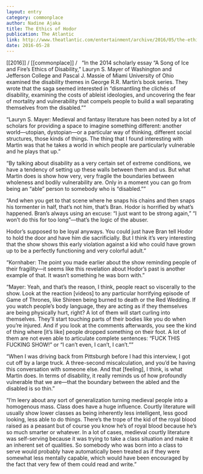 ```yaml
---
layout: entry
category: commonplace
author: Nadine Ajaka
title: The Ethics of Hodor
publication: The Atlantic
link: http://www.theatlantic.com/entertainment/archive/2016/05/the-ethics-of-hodor/484643/
date: 2016-05-28
---
```


[[2016]] / [[commonplace]] / 
 
“In the 2014 scholarly essay “A Song of Ice and Fire’s Ethics of Disability,” Lauryn S. Mayer of Washington and Jefferson College and Pascal J. Massie of Miami University of Ohio examined the disability themes in George R.R. Martin’s book series. They wrote that the saga seemed interested in “dismantling the clichés of disability, examining the costs of ableist ideologies, and uncovering the fear of mortality and vulnerability that compels people to build a wall separating themselves from the disabled.””

“Lauryn S. Mayer: Medieval and fantasy literature has been noted by a lot of scholars for providing a space to imagine something different: another world—utopian, dystopian—or a particular way of thinking, different social structures, those kinds of things. The thing that I found interesting with Martin was that he takes a world in which people are particularly vulnerable and he plays that up.”

“By talking about disability as a very certain set of extreme conditions, we have a tendency of setting up these walls between them and us. But what Martin does is show how very, very fragile the boundaries between wholeness and bodily vulnerability are. Only in a moment you can go from being an “able” person to somebody who is “disabled.””

“And when you get to that scene where he snaps his chains and then snaps his tormenter in half, that’s not him, that’s Bran. Hodor is horrified by what’s happened. Bran’s always using an excuse: “I just want to be strong again,” “I won’t do this for too long”—that’s the logic of the abuser.

Hodor’s supposed to be loyal anyways. You could just have Bran tell Hodor to hold the door and have him die sacrificially. But I think it’s very interesting that the show shows this early violation against a kid who could have grown up to be a perfectly functioning and very colorful adult.”

“Kornhaber: The point you made earlier about the show reminding people of their fragility—it seems like this revelation about Hodor’s past is another example of that. It wasn’t something he was born with.”

“Mayer: Yeah, and that’s the reason, I think, people react so viscerally to the show. Look at the reaction [videos] to any particular horrifying episode of Game of Thrones, like Shireen being burned to death or the Red Wedding. If you watch people’s body language, they are acting as if they themselves are being physically hurt, right? A lot of them will start curling into themselves. They’ll start touching parts of their bodies like you do when you’re injured. And if you look at the comments afterwards, you see the kind of thing where [it’s like] people dropped something on their foot. A lot of them are not even able to articulate complete sentences: “FUCK THIS FUCKING SHOW!” or “I can’t even, I can’t, I can’t.””

“When I was driving back from Pittsburgh before I had this interview, I got cut off by a large truck. A three-second miscalculation, and you’d be having this conversation with someone else. And that [feeling], I think, is what Martin does. In terms of disability, it really reminds us of how profoundly vulnerable that we are—that the boundary between the abled and the disabled is so thin.”

“I’m leery about any sort of generalization turning medieval people into a homogenous mass. Class does have a huge influence. Courtly literature will usually show lower classes as being inherently less intelligent, less good looking, less able to do things. There’s the trope of the kid of the royal blood raised as a peasant but of course you know he’s of royal blood because he’s so much smarter or whatever. In a lot of cases, medieval courtly literature was self-serving because it was trying to take a class situation and make it an inherent set of qualities. So somebody who was born into a class to serve would probably have automatically been treated as if they were somewhat less mentally capable, which would have been encouraged by the fact that very few of them could read and write.”
